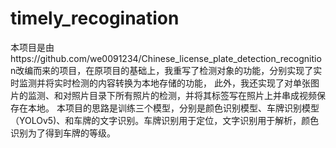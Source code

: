 # timely_recogination
本项目是由https://github.com/we0091234/Chinese_license_plate_detection_recognition改编而来的项目，在原项目的基础上，我重写了检测对象的功能，分别实现了实时监测并将实时检测的内容转换为本地存储的功能，
此外，我还实现了对单张图片的监测、和对照片目录下所有照片的检测，并将其标签写在照片上并串成视频保存在本地。
本项目的思路是训练三个模型，分别是颜色识别模型、车牌识别模型（YOLOv5)、和车牌的文字识别。车牌识别用于定位，文字识别用于解析，颜色识别为了得到车牌的等级。

